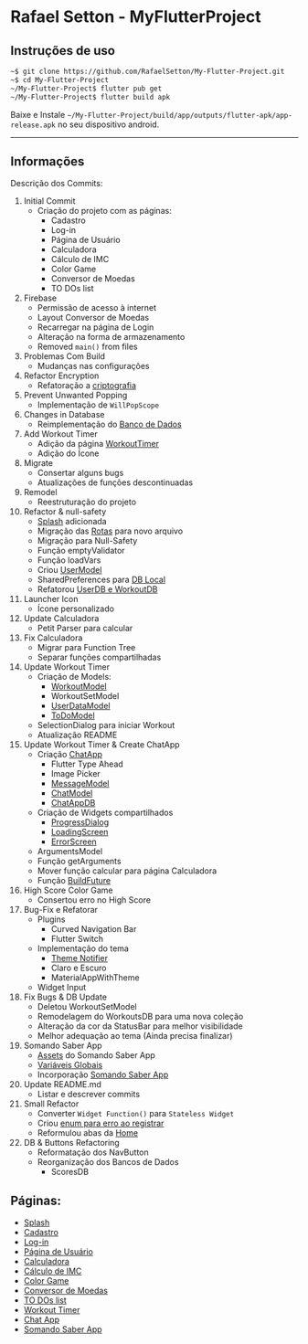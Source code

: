 # Rafael Setton - MyFlutterProject

## Instruções de uso

```bash
~$ git clone https://github.com/RafaelSetton/My-Flutter-Project.git
~$ cd My-Flutter-Project
~/My-Flutter-Project$ flutter pub get
~/My-Flutter-Project$ flutter build apk
```

Baixe e Instale `~/My-Flutter-Project/build/app/outputs/flutter-apk/app-release.apk` no seu dispositivo android.

---

## Informações

Descrição dos Commits:<br/>

1. Initial Commit
   - Criação do projeto com as páginas:
     - Cadastro
     - Log-in
     - Página de Usuário
     - Calculadora
     - Cálculo de IMC
     - Color Game
     - Conversor de Moedas
     - TO DOs list
1. Firebase
   - Permissão de acesso à internet
   - Layout Conversor de Moedas
   - Recarregar na página de Login
   - Alteração na forma de armazenamento
   - Removed `main()` from files
1. Problemas Com Build
   - Mudanças nas configurações
1. Refactor Encryption
   - Refatoração a [criptografia](lib\services\cryptography.dart)
1. Prevent Unwanted Popping
   - Implementação de `WillPopScope`
1. Changes in Database
   - Reimplementação do [Banco de Dados](lib\services\storage.dart)
1. Add Workout Timer
   - Adição da página [WorkoutTimer](lib\pages\workoutTimer)
   - Adição do Ícone
1. Migrate
   - Consertar alguns bugs
   - Atualizações de funções descontinuadas
1. Remodel
   - Reestruturação do projeto
1. Refactor & null-safety
   - [Splash](lib\pages\splash) adicionada
   - Migração das [Rotas](lib\routes.dart) para novo arquivo
   - Migração para Null-Safety
   - Função emptyValidator
   - Função loadVars
   - Criou [UserModel](lib\shared\models\userModel.dart)
   - SharedPreferences para [DB Local](lib\services\RAM.dart)
   - Refatorou [UserDB e WorkoutDB](lib\services\storage.dart)
1. Launcher Icon
   - Ícone personalizado
1. Update Calculadora
   - Petit Parser para calcular
1. Fix Calculadora
   - Migrar para Function Tree
   - Separar funções compartilhadas
1. Update Workout Timer
   - Criação de Models:
     - [WorkoutModel](lib\shared\models\workoutModel.dart)
     - WorkoutSetModel
     - [UserDataModel](lib\shared\models\userDataModel.dart)
     - [ToDoModel](lib\shared\models\toDoModel.dart)
   - SelectionDialog para iniciar Workout
   - Atualização README
1. Update Workout Timer & Create ChatApp
   - Criação [ChatApp](lib\pages\chatApp)
     - Flutter Type Ahead
     - Image Picker
     - [MessageModel](lib\shared\models\messageModel.dart)
     - [ChatModel](lib\shared\models\chatModel.dart)
     - [ChatAppDB](lib\services\storage.dart)
   - Criação de Widgets compartilhados
     - [ProgressDialog](lib\shared\widgets\progressDialog.dart)
     - [LoadingScreen](lib\shared\widgets\loadingScreen.dart)
     - [ErrorScreen](lib\shared\widgets\errorScreen.dart)
   - ArgumentsModel
   - Função getArguments
   - Mover função calcular para página Calculadora
   - Função [BuildFuture](lib\shared\functions\buildFuture.dart)
1. High Score Color Game
   - Consertou erro no High Score
1. Bug-Fix e Refatorar
   - Plugins
     - Curved Navigation Bar
     - Flutter Switch
   - Implementação do tema
     - [Theme Notifier](lib\services\themenotifier.dart)
     - Claro e Escuro
     - MaterialAppWithTheme
   - Widget Input
1. Fix Bugs & DB Update
   - Deletou WorkoutSetModel
   - Remodelagem do WorkoutsDB para uma nova coleção
   - Alteração da cor da StatusBar para melhor visibilidade
   - Melhor adequação ao tema (Ainda precisa finalizar)
1. Somando Saber App
   - [Assets](lib\assets\Somando_Saber) do Somando Saber App
   - [Variáveis Globais](lib\shared\globals.dart)
   - Incorporação [Somando Saber App](lib\pages\somandoSaber)
1. Update README.md
   - Listar e descrever commits
1. Small Refactor
   - Converter `Widget Function()` para `Stateless Widget`
   - Criou [enum para erro ao registrar](lib\shared\enums\registerErrors.dart)
   - Reformulou abas da [Home](lib\pages\home)
1. DB & Buttons Refactoring
   - Reformatação dos NavButton
   - Reorganização dos Bancos de Dados
     - ScoresDB

## Páginas:<br/>

- [Splash](./lib/pages/splash)<br/>
- [Cadastro](./lib/pages/register)<br/>
- [Log-in](./lib/pages/login)<br/>
- [Página de Usuário](./lib/pages/home)<br/>
- [Calculadora](./lib/pages/calculadora)<br/>
- [Cálculo de IMC](./lib/pages/IMC)<br/>
- [Color Game](./lib/pages/colorGame)<br/>
- [Conversor de Moedas](./lib/pages/conversor)<br/>
- [TO DOs list](./lib/pages/toDo)<br/>
- [Workout Timer](./lib/pages/workoutTimer)<br/>
- [Chat App](./lib/pages/chatApp)<br/>
- [Somando Saber App](./lib/pages/somandoSaber)<br/>
